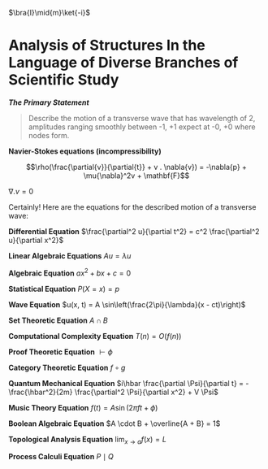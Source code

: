 $\bra{I}\mid{m}\ket{-i}$

# Analysis of Structures In the Language of Diverse Branches of Scientific Study

***The Primary Statement***
> Describe the motion of a transverse wave that has wavelength of 2, amplitudes ranging smoothly between -1, +1 expect at -0, +0 where nodes form.

**Navier-Stokes equations (incompressibility)**

$$\rho(\frac{\partial{v}}{\partial{t}} + v . \nabla{v}) = -\nabla{p} + \mu{\nabla}^2v + \mathbf{F}$$

$\nabla . v = 0$

Certainly! Here are the equations for the described motion of a transverse wave:

**Differential Equation**
$\frac{\partial^2 u}{\partial t^2} = c^2 \frac{\partial^2 u}{\partial x^2}$

**Linear Algebraic Equations**
$Au = \lambda u$

**Algebraic Equation**
$a x^2 + b x + c = 0$

**Statistical Equation**
$P(X = x) = p$

**Wave Equation**
$u(x, t) = A \sin\left(\frac{2\pi}{\lambda}(x - ct)\right)$

**Set Theoretic Equation**
$A \cap B$

**Computational Complexity Equation**
$T(n) = O(f(n))$

**Proof Theoretic Equation**
$\vdash \phi$

**Category Theoretic Equation**
$f \circ g$

**Quantum Mechanical Equation**
$i\hbar \frac{\partial \Psi}{\partial t} = -\frac{\hbar^2}{2m} \frac{\partial^2 \Psi}{\partial x^2} + V \Psi$

**Music Theory Equation**
$f(t) = A \sin(2\pi f t + \phi)$

**Boolean Algebraic Equation**
$A \cdot B + \overline{A + B} = 1$

**Topological Analysis Equation**
$\lim_{x \to a} f(x) = L$

**Process Calculi Equation**
$P \mid Q$
